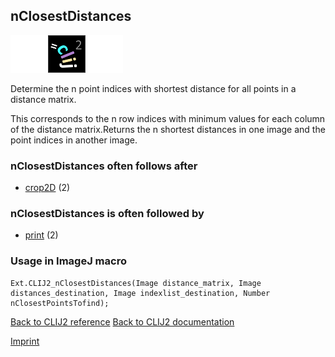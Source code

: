 ## nClosestDistances
<img src="images/mini_empty_logo.png"/><img src="images/mini_clij2_logo.png"/><img src="images/mini_empty_logo.png"/>

Determine the n point indices with shortest distance for all points in a distance matrix. 

This corresponds to the n row indices with minimum values for each column of the distance matrix.Returns the n shortest distances in one image and the point indices in another image.

### nClosestDistances often follows after
* <a href="reference_crop2D">crop2D</a> (2)


### nClosestDistances is often followed by
* <a href="reference_print">print</a> (2)


### Usage in ImageJ macro
```
Ext.CLIJ2_nClosestDistances(Image distance_matrix, Image distances_destination, Image indexlist_destination, Number nClosestPointsTofind);
```


[Back to CLIJ2 reference](https://clij.github.io/clij2-docs/reference)
[Back to CLIJ2 documentation](https://clij.github.io/clij2-docs)

[Imprint](https://clij.github.io/imprint)
